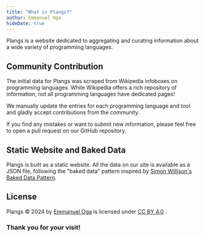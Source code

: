 ```yaml
---
title: "What is Plangs?"
author: Emmanuel Oga
hideDate: true
---
```

Plangs is a website dedicated to aggregating and curating information about a wide variety of programming languages.

## Community Contribution

The initial data for Plangs was scraped from Wikipedia infoboxes on programming languages. While Wikipedia offers a rich repository of information, not all programming languages have dedicated pages!

We manually update the entries for each programming language and tool and gladly accept contributions from the community.

If you find any mistakes or want to submit new information, please feel free to open a pull request on our GitHub repository.

## Static Website and Baked Data

Plangs is built as a static website. All the data on our site is available as a JSON file, following the "baked data" pattern inspired by [Simon Willison's Baked Data Pattern](https://simonwillison.net/2021/Jul/28/baked-data/).

## License

Plangs © 2024 by [Emmanuel Oga](https://emmanueloga.com) is licensed under [CC BY 4.0](https://creativecommons.org/licenses/by/4.0/) .

### Thank you for your visit!